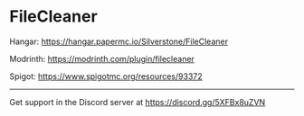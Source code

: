 # FileCleaner
Hangar: https://hangar.papermc.io/Silverstone/FileCleaner

Modrinth: https://modrinth.com/plugin/filecleaner

Spigot: https://www.spigotmc.org/resources/93372

---

Get support in the Discord server at https://discord.gg/5XFBx8uZVN
